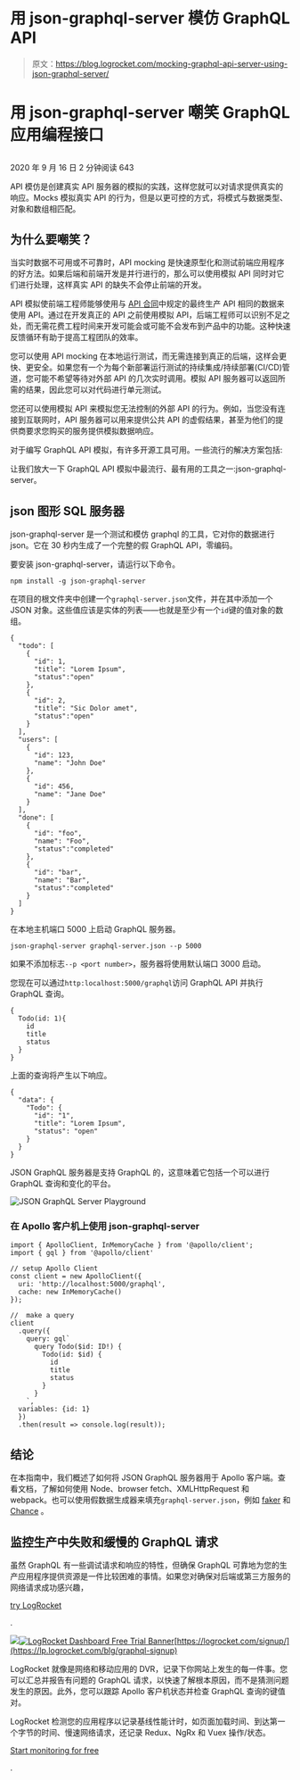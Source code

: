 # 用 json-graphql-server 模仿 GraphQL API

> 原文：<https://blog.logrocket.com/mocking-graphql-api-server-using-json-graphql-server/>

# 用 json-graphql-server 嘲笑 GraphQL 应用编程接口

## 

2020 年 9 月 16 日 2 分钟阅读 643

API 模仿是创建真实 API 服务器的模拟的实践，这样您就可以对请求提供真实的响应。Mocks 模拟真实 API 的行为，但是以更可控的方式，将模式与数据类型、对象和数组相匹配。

## 为什么要嘲笑？

当实时数据不可用或不可靠时，API mocking 是快速原型化和测试前端应用程序的好方法。如果后端和前端开发是并行进行的，那么可以使用模拟 API 同时对它们进行处理，这样真实 API 的缺失不会停止前端的开发。

API 模拟使前端工程师能够使用与 [API 合同](https://www.quora.com/What-is-an-API-contract-and-who-should-create-it-when-building-a-set-of-APIs)中规定的最终生产 API 相同的数据来使用 API。通过在开发真正的 API 之前使用模拟 API，后端工程师可以识别不足之处，而无需花费工程时间来开发可能会或可能不会发布到产品中的功能。这种快速反馈循环有助于提高工程团队的效率。

您可以使用 API mocking 在本地运行测试，而无需连接到真正的后端，这样会更快、更安全。如果您有一个为每个新部署运行测试的持续集成/持续部署(CI/CD)管道，您可能不希望等待对外部 API 的几次实时调用。模拟 API 服务器可以返回所需的结果，因此您可以对代码进行单元测试。

您还可以使用模拟 API 来模拟您无法控制的外部 API 的行为。例如，当您没有连接到互联网时，API 服务器可以用来提供公共 API 的虚假结果，甚至为他们的提供商要求您购买的服务提供模拟数据响应。

对于编写 GraphQL API 模拟，有许多开源工具可用。一些流行的解决方案包括:

让我们放大一下 GraphQL API 模拟中最流行、最有用的工具之一:json-graphql-server。

## json 图形 SQL 服务器

json-graphql-server 是一个测试和模仿 graphql 的工具，它对你的数据进行 json。它在 30 秒内生成了一个完整的假 GraphQL API，零编码。

要安装 json-graphql-server，请运行以下命令。

```
npm install -g json-graphql-server

```

在项目的根文件夹中创建一个`graphql-server.json`文件，并在其中添加一个 JSON 对象。这些值应该是实体的列表——也就是至少有一个`id`键的值对象的数组。

```
{
  "todo": [
    {
      "id": 1,
      "title": "Lorem Ipsum",
      "status":"open"
    },
    {
      "id": 2,
      "title": "Sic Dolor amet",
      "status":"open"
    }
  ],
  "users": [
    {
      "id": 123,
      "name": "John Doe"
    },
    {
      "id": 456,
      "name": "Jane Doe"
    }
  ],
  "done": [
    {
      "id": "foo",
      "name": "Foo",
      "status":"completed"
    },
    {
      "id": "bar",
      "name": "Bar",
      "status":"completed"
    }
  ]
}

```

在本地主机端口 5000 上启动 GraphQL 服务器。

```
json-graphql-server graphql-server.json --p 5000

```

如果不添加标志`--p <port number>`，服务器将使用默认端口 3000 启动。

您现在可以通过`http:localhost:5000/graphql`访问 GraphQL API 并执行 GraphQL 查询。

```
{
  Todo(id: 1){
    id
    title
    status
  }
}

```

上面的查询将产生以下响应。

```
{
  "data": {
    "Todo": {
      "id": "1",
      "title": "Lorem Ipsum",
      "status": "open"
    }
  }
}

```

JSON GraphQL 服务器是支持 GraphQL 的，这意味着它包括一个可以进行 GraphQL 查询和变化的平台。

![JSON GraphQL Server Playground](img/e5e0ef1f23f050ec9038d509bd15d80e.png)

### 在 Apollo 客户机上使用 json-graphql-server

```
import { ApolloClient, InMemoryCache } from '@apollo/client';
import { gql } from '@apollo/client'

// setup Apollo Client
const client = new ApolloClient({
  uri: 'http://localhost:5000/graphql',
  cache: new InMemoryCache()
});

//  make a query
client
  .query({
    query: gql`
      query Todo($id: ID!) {
        Todo(id: $id) {
          id
          title
          status
        }
      }
    `,
  variables: {id: 1}
  })
  .then(result => console.log(result));

```

## 结论

在本指南中，我们概述了如何将 JSON GraphQL 服务器用于 Apollo 客户端。查看文档，了解如何使用 Node、browser fetch、XMLHttpRequest 和 webpack。也可以使用假数据生成器来填充`graphql-server.json`，例如 [faker](https://www.npmjs.com/package/faker) 和 [Chance](https://chancejs.com/index.html) 。

## 监控生产中失败和缓慢的 GraphQL 请求

虽然 GraphQL 有一些调试请求和响应的特性，但确保 GraphQL 可靠地为您的生产应用程序提供资源是一件比较困难的事情。如果您对确保对后端或第三方服务的网络请求成功感兴趣，

[try LogRocket](https://lp.logrocket.com/blg/graphql-signup)

.

[![](img/432a3823c85b3fb72a206e6236a29f48.png)![LogRocket Dashboard Free Trial Banner](img/d6f5a5dd739296c1dd7aab3d5e77eeb9.png)](https://lp.logrocket.com/blg/graphql-signup)[https://logrocket.com/signup/](https://lp.logrocket.com/blg/graphql-signup)

LogRocket 就像是网络和移动应用的 DVR，记录下你网站上发生的每一件事。您可以汇总并报告有问题的 GraphQL 请求，以快速了解根本原因，而不是猜测问题发生的原因。此外，您可以跟踪 Apollo 客户机状态并检查 GraphQL 查询的键值对。

LogRocket 检测您的应用程序以记录基线性能计时，如页面加载时间、到达第一个字节的时间、慢速网络请求，还记录 Redux、NgRx 和 Vuex 操作/状态。

[Start monitoring for free](https://lp.logrocket.com/blg/graphql-signup)

.